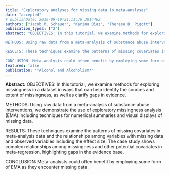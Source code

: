 ```yaml
---
title: "Exploratory analyses for missing data in meta-analyses"
date: "accepted"
# publishDate: 2019-09-19T21:11:36.391446Z
authors: ["Jacob M. Schauer", "Karina Dìaz", "Therese D. Pigott"]
publication_types: ["2"]
abstract: "OBJECTIVES: In this tutorial, we examine methods for exploring missingness in a dataset in ways that can help identify the sources and extent of missingness, as well as clarify gaps in evidence. 

METHODS: Using raw data from a meta-analysis of substance abuse interventions, we demonstrate the use of exploratory missingness analysis (EMA) including techniques for numerical summaries and visual displays of missing data. 

RESULTS: These techniques examine the patterns of missing covariates in meta-analysis data and the relationships among variables with missing data and observed variables including the effect size. The case study shows complex relationships among missingness and other potential covariates in meta-regression, highlighting gaps in the evidence base.

CONCLUSION: Meta-analysts could often benefit by employing some form of EMA as they encounter missing data."
featured: false
publication: "*Alcohol and Alcoholism*"
---
```


__Abstract:__ OBJECTIVES: In this tutorial, we examine methods for exploring missingness in a dataset in ways that can help identify the sources and extent of missingness, as well as clarify gaps in evidence. 

METHODS: Using raw data from a meta-analysis of substance abuse interventions, we demonstrate the use of exploratory missingness analysis (EMA) including techniques for numerical summaries and visual displays of missing data. 

RESULTS: These techniques examine the patterns of missing covariates in meta-analysis data and the relationships among variables with missing data and observed variables including the effect size. The case study shows complex relationships among missingness and other potential covariates in meta-regression, highlighting gaps in the evidence base.

CONCLUSION: Meta-analysts could often benefit by employing some form of EMA as they encounter missing data.
